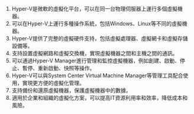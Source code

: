 1. Hyper-V是微軟的虛擬化平台，可以在同一台物理伺服器上運行多個虛擬機器。
2. 可以在Hyper-V上運行多種操作系統，包括Windows、Linux等不同的虛擬機器。
3. Hyper-V提供了完整的虛擬硬件支持，包括虛擬處理器、虛擬網卡和虛擬存儲設備等。
4. 支持設置虛擬網路和虛擬交換機，實現虛擬機器之間和主機之間的通訊。
5. 可以通過Hyper-V Manager進行管理和監控虛擬機器，例如創建、啟動、停止、暫停、重新啟動、快照等操作。
6. Hyper-V可以與System Center Virtual Machine Manager等管理工具配合使用，實現更方便的虛擬化管理。
7. 支持備份和還原虛擬機器，保護虛擬機器中的數據。
8. 適用於企業和組織的虛擬化方案，可以提高IT資源利用率和效率，降低成本和風險。